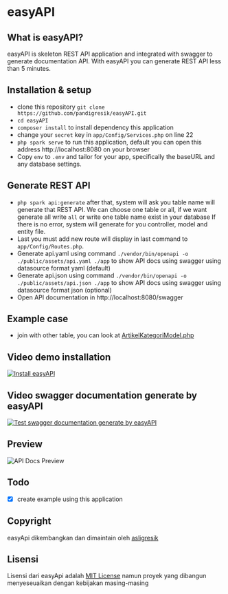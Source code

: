 # easyAPI

## What is easyAPI?

easyAPI is skeleton REST API application and integrated with swagger to generate documentation API.
With easyAPI you can generate REST API less than 5 minutes.

## Installation & setup

- clone this repository `git clone https://github.com/pandigresik/easyAPI.git` 
- `cd easyAPI`
- `composer install` to install dependency this application
- change your `secret` key in `app/Config/Services.php` on line 22
- `php spark serve` to run this application, default you can open this address http://localhost:8080 on your browser
- Copy `env` to `.env` and tailor for your app, specifically the baseURL and any database settings.

## Generate REST API
- `php spark api:generate`
after that, system will ask you table name will generate that REST API. We can choose one table or all, if we want generate all write `all` or write one table name exist in your database
If there is no error, system will generate for you controller, model and entity file.
- Last you must add new route will display in last command to `app/Config/Routes.php`.
- Generate api.yaml using command `./vendor/bin/openapi -o ./public/assets/api.yaml ./app` to show API docs using swagger using datasource format yaml (default)
- Generate api.json using command `./vendor/bin/openapi -o ./public/assets/api.json ./app` to show API docs using swagger using datasource format json (optional)
- Open API documentation in http://localhost:8080/swagger

## Example case 
- join with other table, you can look at [ArtikelKategoriModel.php](https://github.com/pandigresik/easyAPI/blob/master/app/Models/ArtikelKategoriModel.php)

## Video demo installation
[![Install easyAPI](http://img.youtube.com/vi/82tYxswCU0I/0.jpg)](http://www.youtube.com/watch?v=82tYxswCU0I "Install easyAPI")
## Video swagger documentation generate by easyAPI
[![Test swagger documentation generate by easyAPI](http://img.youtube.com/vi/T7V0ft0dSG0/0.jpg)](http://www.youtube.com/watch?v=T7V0ft0dSG0 "Test swagger documentation generate by easyAPI")
## Preview
![API Docs Preview](preview/apidocs.png)

## Todo
- [X] create example using this application

## Copyright

easyApi dikembangkan dan dimaintain oleh [asligresik](https://github.com/pandigresik)

## Lisensi

Lisensi dari easyApi adalah [MIT License](LICENSE) namun proyek yang dibangun menyeseuaikan dengan kebijakan masing-masing